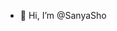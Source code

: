 - 👋 Hi, I’m @SanyaSho

<!---
SanyaSho/SanyaSho is a ✨ special ✨ repository because its `README.md` (this file) appears on your GitHub profile.
You can click the Preview link to take a look at your changes.
--->
